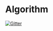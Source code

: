 # Algorithm

[![Gitter](https://badges.gitter.im/BerBai/Algorithm.svg)](https://gitter.im/BerBai/Algorithm?utm_source=badge&utm_medium=badge&utm_campaign=pr-badge&utm_content=badge)
